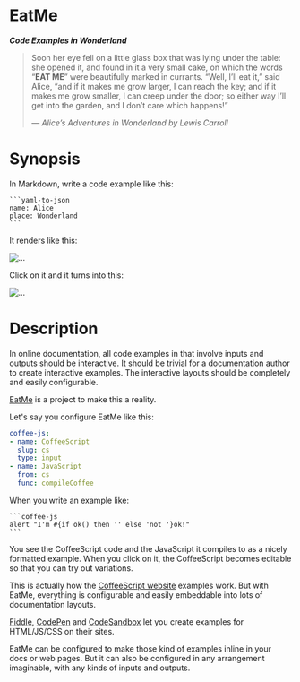 EatMe
=====

***Code Examples in Wonderland***

<!--
Examples are text; Must edit!
Edit and tinker my examples!
-->

<blockquote>
<p>Soon her eye fell on a little glass box that was lying under the table: she
opened it, and found in it a very small cake, on which the words “<strong>EAT
ME</strong>” were beautifully marked in currants.
“Well, I’ll eat it,” said Alice, “and if it makes me grow larger, I can reach
the key; and if it makes me grow smaller, I can creep under the door; so either
way I’ll get into the garden, and I don’t care which happens!”
</p>
<footer>
&mdash; <em>Alice’s Adventures in Wonderland by Lewis Carroll</em>
</footer>
</blockquote>


# Synopsis

In Markdown, write a code example like this:


````
```yaml-to-json
name: Alice
place: Wonderland
```
````

It renders like this:

![...](text.jpg)

Click on it and it turns into this:

![...](eatme.jpg)


# Description

In online documentation, all code examples in that involve inputs and outputs should be interactive.
It should be trivial for a documentation author to create interactive examples.
The interactive layouts should be completely and easily configurable.

[EatMe](https://eatme.dev) is a project to make this a reality.

Let's say you configure EatMe like this:
```yaml
coffee-js:
- name: CoffeeScript
  slug: cs
  type: input
- name: JavaScript
  from: cs
  func: compileCoffee
```

When you write an example like:
````
```coffee-js
alert "I'm #{if ok() then '' else 'not '}ok!"
```
````

You see the CoffeeScript code and the JavaScript it compiles to as a nicely formatted example.
When you click on it, the CoffeeScript becomes editable so that you can try out variations.

This is actually how the [CoffeeScript website](https://coffeescript.org) examples work.
But with EatMe, everything is configurable and easily embeddable into lots of documentation layouts.

[Fiddle](https://jsfiddle.net/), [CodePen](https://codepen.io/) and [CodeSandbox](https://codesandbox.io/) let you create examples for HTML/JS/CSS on their sites.

EatMe can be configured to make those kind of examples inline in your docs or web pages.
But it can also be configured in any arrangement imaginable, with any kinds of inputs and outputs.
